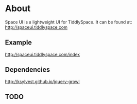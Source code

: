 # About
Space UI is a lightweight UI for TiddlySpace. It can be found at: http://spaceui.tiddlyspace.com

## Example

http://spaceui.tiddlyspace.com/index

## Dependencies

http://ksylvest.github.io/jquery-growl

## TODO
